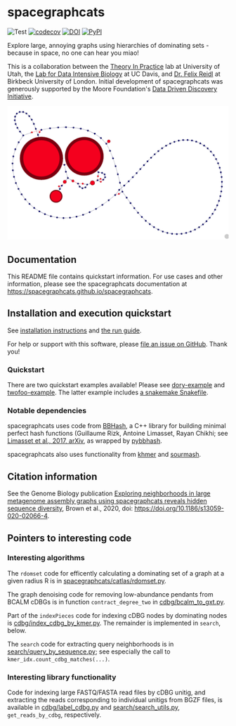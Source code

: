 # spacegraphcats

![Test](https://github.com/spacegraphcats/spacegraphcats/workflows/Test/badge.svg) [![codecov](https://codecov.io/gh/spacegraphcats/spacegraphcats/branch/latest/graph/badge.svg)](https://codecov.io/gh/spacegraphcats/spacegraphcats) [![DOI](https://zenodo.org/badge/58208221.svg)](https://zenodo.org/badge/latestdoi/58208221) <a href="https://pypi.org/project/spacegraphcats/"><img alt="PyPI" src="https://badge.fury.io/py/spacegraphcats.svg"></a>


Explore large, annoying graphs using hierarchies of dominating sets - because
in space, no one can hear you miao!

This is a collaboration between the
[Theory In Practice](https://github.com/TheoryInPractice/) lab at University of Utah, the
[Lab for Data Intensive Biology](https://github.com/dib-lab/) at UC Davis, and
[Dr. Felix Reidl](https://www.dcs.bbk.ac.uk/about/people/academic-staff/felix/) at Birkbeck University of London. 
Initial development of spacegraphcats was generously supported by the Moore Foundation's
[Data Driven Discovery Initiative](https://www.moore.org/initiative-strategy-detail?initiativeId=data-driven-discovery).

![spacegraphcats graph](https://github.com/spacegraphcats/spacegraphcats/raw/latest/pics/logo.png)

## Documentation

This README file contains quickstart information.
For use cases and other information, please see the spacegraphcats documentation at https://spacegraphcats.github.io/spacegraphcats.

## Installation and execution quickstart

See [installation instructions](https://github.com/spacegraphcats/spacegraphcats/blob/latest/doc/00-installing-spacegraphcats.md) and [the run guide](https://github.com/spacegraphcats/spacegraphcats/blob/latest/doc/01-running-spacegraphcats.md).

For help or support with this software, please
[file an issue on GitHub](https://github.com/spacegraphcats/spacegraphcats/issues). Thank
you!

### Quickstart

There are two quickstart examples available! Please see
[dory-example](https://github.com/spacegraphcats/spacegraphcats-dory-example)
and
[twofoo-example](https://github.com/spacegraphcats/spacegraphcats-twofoo-example). The
latter example includes
[a snakemake Snakefile](https://snakemake.readthedocs.io/en/stable/).

### Notable dependencies

spacegraphcats uses code from
[BBHash](https://github.com/rizkg/BBHash), a C++ library for building
minimal perfect hash functions (Guillaume Rizk, Antoine Limasset,
Rayan Chikhi; see
[Limasset et al., 2017, arXiv](https://arxiv.org/abs/1702.03154), as
wrapped by [pybbhash](https://github.com/dib-lab/pybbhash).

spacegraphcats also uses functionality from
[khmer](https://github.com/dib-lab/khmer/) and
[sourmash](https://github.com/dib-lab/sourmash).

## Citation information

See the Genome Biology publication [Exploring neighborhoods in large metagenome assembly graphs using spacegraphcats reveals hidden sequence diversity](https://genomebiology.biomedcentral.com/articles/10.1186/s13059-020-02066-4), Brown et al., 2020, doi: https://doi.org/10.1186/s13059-020-02066-4.

## Pointers to interesting code

### Interesting algorithms

The `rdomset` code for efficently calculating a dominating set of a graph
at a given radius R is in [spacegraphcats/catlas/rdomset.py](https://github.com/spacegraphcats/spacegraphcats/blob/latest/spacegraphcats/catlas/rdomset.py).

The graph denoising code for removing low-abundance pendants from
BCALM cDBGs is in function `contract_degree_two` in
[cdbg/bcalm_to_gxt.py](https://github.com/spacegraphcats/spacegraphcats/blob/latest/spacegraphcats/cdbg/bcalm_to_gxt.py).

Part of the `indexPieces` code for indexing cDBG nodes by dominating
nodes is
[cdbg/index_cdbg_by_kmer.py](https://github.com/spacegraphcats/spacegraphcats/blob/latest/spacegraphcats/cdbg/index_cdbg_by_kmer.py). The
remainder is implemented in `search`, below.

The `search` code for extracting query neighborhoods is in
[search/query_by_sequence.py](https://github.com/spacegraphcats/spacegraphcats/blob/latest/spacegraphcats/search/query_by_sequence.py);
see especially the call to `kmer_idx.count_cdbg_matches(...)`.

### Interesting library functionality

Code for indexing large FASTQ/FASTA read files by cDBG unitig, and
extracting the reads corresponding to individual unitigs from BGZF
files, is available in
[cdbg/label_cdbg.py](https://github.com/spacegraphcats/spacegraphcats/blob/latest/spacegraphcats/cdbg/index_reads.py)
and
[search/search_utils.py](https://github.com/spacegraphcats/spacegraphcats/blob/latest/spacegraphcats/search/search_utils.py),
`get_reads_by_cdbg`, respectively.
